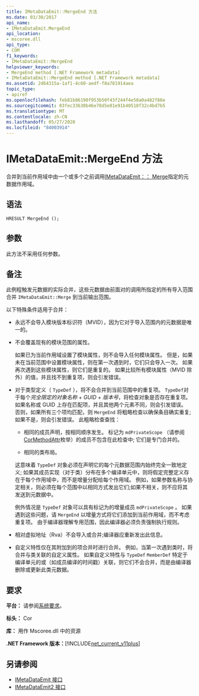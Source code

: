 ```yaml
---
title: IMetaDataEmit::MergeEnd 方法
ms.date: 03/30/2017
api_name:
- IMetaDataEmit.MergeEnd
api_location:
- mscoree.dll
api_type:
- COM
f1_keywords:
- IMetaDataEmit::MergeEnd
helpviewer_keywords:
- MergeEnd method [.NET Framework metadata]
- IMetaDataEmit::MergeEnd method [.NET Framework metadata]
ms.assetid: 2d64315a-1af1-4c60-aedf-f8a781914aea
topic_type:
- apiref
ms.openlocfilehash: feb81b86190f953b50f43f244f4e58a0a482f86e
ms.sourcegitcommit: 03fec33630b46e78d5e81e91b40518f32c4bd7b5
ms.translationtype: MT
ms.contentlocale: zh-CN
ms.lasthandoff: 05/27/2020
ms.locfileid: "84003914"
---
```

# <a name="imetadataemitmergeend-method"></a>IMetaDataEmit::MergeEnd 方法

合并到当前作用域中由一个或多个之前调用[IMetaDataEmit：： Merge](imetadataemit-merge-method.md)指定的元数据作用域。

## <a name="syntax"></a>语法

```cppcpp
HRESULT MergeEnd ();
```

## <a name="parameters"></a>参数

此方法不采用任何参数。

## <a name="remarks"></a>备注

此例程触发元数据的实际合并，这些元数据由前面对的调用所指定的所有导入范围合并 `IMetaDataEmit::Merge` 到当前输出范围。

以下特殊条件适用于合并：

- 永远不会导入模块版本标识符（MVID），因为它对于导入范围内的元数据是唯一的。

- 不会覆盖现有的模块范围的属性。

  如果已为当前作用域设置了模块属性，则不会导入任何模块属性。 但是，如果未在当前范围中设置模块属性，则在第一次遇到时，它们只会导入一次。 如果再次遇到这些模块属性，则它们是重复的。 如果比较所有模块属性（MVID 除外）的值，并且找不到重复项，则会引发错误。

- 对于类型定义（ `TypeDef` ），将不会合并到当前范围中的重复项。 `TypeDef`对于每个*完全限定的对象名称*  +  *GUID*  +  *版本号*，将检查对象是否存在重复项。 如果名称或 GUID 上存在匹配项，并且其他两个元素不同，则会引发错误。 否则，如果所有三个项均匹配，则 `MergeEnd` 将粗略检查以确保条目确实重复; 如果不是，则会引发错误。 此粗略检查查找：

  - 相同的成员声明，按相同顺序发生。 标记为 `mdPrivateScope` （请参阅[CorMethodAttr](cormethodattr-enumeration.md)枚举）的成员不包含在此检查中; 它们是专门合并的。

  - 相同的类布局。

  这意味着 `TypeDef` 对象必须在声明它的每个元数据范围内始终完全一致地定义; 如果其成员实现（对于类）分布在多个编译单元中，则将假定完整定义存在于每个作用域中，而不是增量分配给每个作用域。 例如，如果参数名称与协定相关，则必须在每个范围中以相同方式发出它们;如果不相关，则不应将其发送到元数据中。

  例外情况是 `TypeDef` 对象可以具有标记为的增量成员 `mdPrivateScope` 。 如果遇到这些问题，请 `MergeEnd` 以增量方式将它们添加到当前作用域，而不考虑重复项。 由于编译器理解专用范围，因此编译器必须负责强制执行规则。

- 相对虚拟地址（Rva）不会导入或合并;编译器应重新发出此信息。

- 自定义特性仅在其附加到的项合并时进行合并。 例如，当第一次遇到类时，将合并与类关联的自定义属性。 如果自定义特性与 `TypeDef` `MemberDef` 特定于编译单元的或（如成员编译的时间戳）关联，则它们不会合并，而是由编译器删除或更新此类元数据。

## <a name="requirements"></a>要求

**平台：** 请参阅[系统要求](../../get-started/system-requirements.md)。

**标头：** Cor

**库：** 用作 Mscoree.dll 中的资源

**.NET Framework 版本：**[!INCLUDE[net_current_v11plus](../../../../includes/net-current-v11plus-md.md)]

## <a name="see-also"></a>另请参阅

- [IMetaDataEmit 接口](imetadataemit-interface.md)
- [IMetaDataEmit2 接口](imetadataemit2-interface.md)
